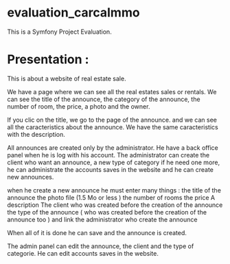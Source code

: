 evaluation_carcaImmo
====================

This is a Symfony Project Evaluation.

# **Presentation** :

This is about a website of real estate sale.

We have a page where we can see all the real estates sales or rentals.
We can see the title of the announce, the category of the announce, the number of room, the price, a photo and the owner.

If you clic on the title, we go to the page of the announce. and we can see all the caracteristics about the announce. We have the same caracteristics with the description.

All announces are created only by the administrator. He have a back office panel when he is log with his account.
The administrator can create the client who want an announce, a new type of category if he need one more, he can administrate the accounts saves in the website and he can create new announces.

when he create a new announce he must enter many things :
the title of the announce
the photo file (1.5 Mo or less )
the number of rooms
the price
A description
The client who was created before the creation of the announce
the type of the announce ( who was created before the creation of the announce too )
and link the administrator who create the announce

When all of it is done he can save and the announce is created.

The admin panel can edit the announce, the client and the type of categorie.
He can edit accounts saves in the website.

